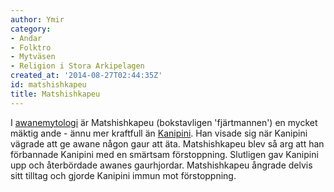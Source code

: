 ```yaml
---
author: Ymir
category:
- Andar
- Folktro
- Mytväsen
- Religion i Stora Arkipelagen
created_at: '2014-08-27T02:44:35Z'
id: matshishkapeu
title: Matshishkapeu
---
```

I [awanemytologi] är Matshishkapeu (bokstavligen 'fjärtmannen') en mycket mäktig ande - ännu mer kraftfull än [Kanipini]. Han visade sig när Kanipini vägrade att ge awane någon gaur att äta. Matshishkapeu blev så arg att han förbannade Kanipini med en smärtsam förstoppning. Slutligen gav Kanipini upp och återbördade awanes gaurhjordar. Matshishkapeu ångrade delvis sitt tilltag och gjorde Kanipini immun mot förstoppning.

  [awanemytologi]: Awane
  [Kanipini]: Kanipini